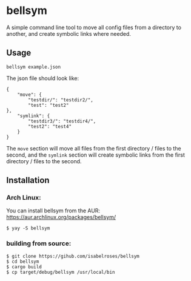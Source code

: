 # bellsym

A simple command line tool to move all config files from a directory to another, and create symbolic links where needed.

## Usage

    bellsym example.json

The json file should look like:
    
    {
        "move": {
            "testdir/": "testdir2/",
            "test": "test2"
    },
        "symlink": {
            "testdir3/": "testdir4/",
            "test2": "test4"
        }
    }

The `move` section will move all files from the first directory / files to the second, and the `symlink` section will create symbolic links from the first directory / files to the second.

## Installation

### Arch Linux:
You can install bellsym from the AUR: https://aur.archlinux.org/packages/bellsym/

    $ yay -S bellsym

### building from source:

    $ git clone https://gihub.com/isabelroses/bellsym
    $ cd bellsym
    $ cargo build
    $ cp target/debug/bellsym /usr/local/bin

